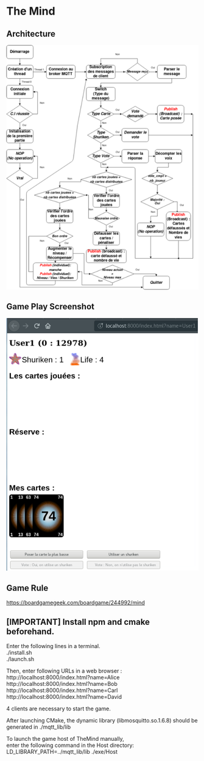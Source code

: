 # The Mind
## Architecture
<img src="https://raw.githubusercontent.com/CerfVert94/TheMind/master/doc/Architecture.png"></img>

## Game Play Screenshot
<img src="https://raw.githubusercontent.com/CerfVert94/TheMind/master/doc/GamePlay.png"></img>

## Game Rule 
https://boardgamegeek.com/boardgame/244992/mind

## [IMPORTANT] Install npm and cmake beforehand.

Enter the following lines in a terminal. <br>
./install.sh <br>
./launch.sh <br>

Then, enter following URLs in a web browser :<br>
http://localhost:8000/index.html?name=Alice <br>
http://localhost:8000/index.html?name=Bob <br>
http://localhost:8000/index.html?name=Carl <br>
http://localhost:8000/index.html?name=David <br>

4 clients are necessary to start the game.

After launching CMake, the dynamic library (libmosquitto.so.1.6.8) should be generated in ./mqtt_lib/lib

To launch the game host of TheMind manually, <br>
enter the following command in the Host directory: <br>
LD_LIBRARY_PATH=../mqtt_lib/lib ./exe/Host

